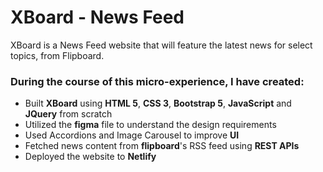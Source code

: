 # XBoard - News Feed
XBoard is a News Feed website that will feature the latest news for select topics, from Flipboard.  

### During the course of this micro-experience, I have created:  
<ul>
<li>
Built <b>XBoard</b> using <b>HTML 5</b>, <b>CSS 3</b>, <b>Bootstrap 5</b>, <b>JavaScript</b> and <b>JQuery</b> from scratch
</li>

<li>
Utilized the <b>figma</b> file to understand the design requirements
</li>

<li>
Used Accordions and Image Carousel to improve <b>UI</b>
</li>

<li>
Fetched news content from <b>flipboard</b>'s RSS feed using <b>REST APIs</b>
</li>

<li>
Deployed the website to <b>Netlify</b>
</li>
</ul>
